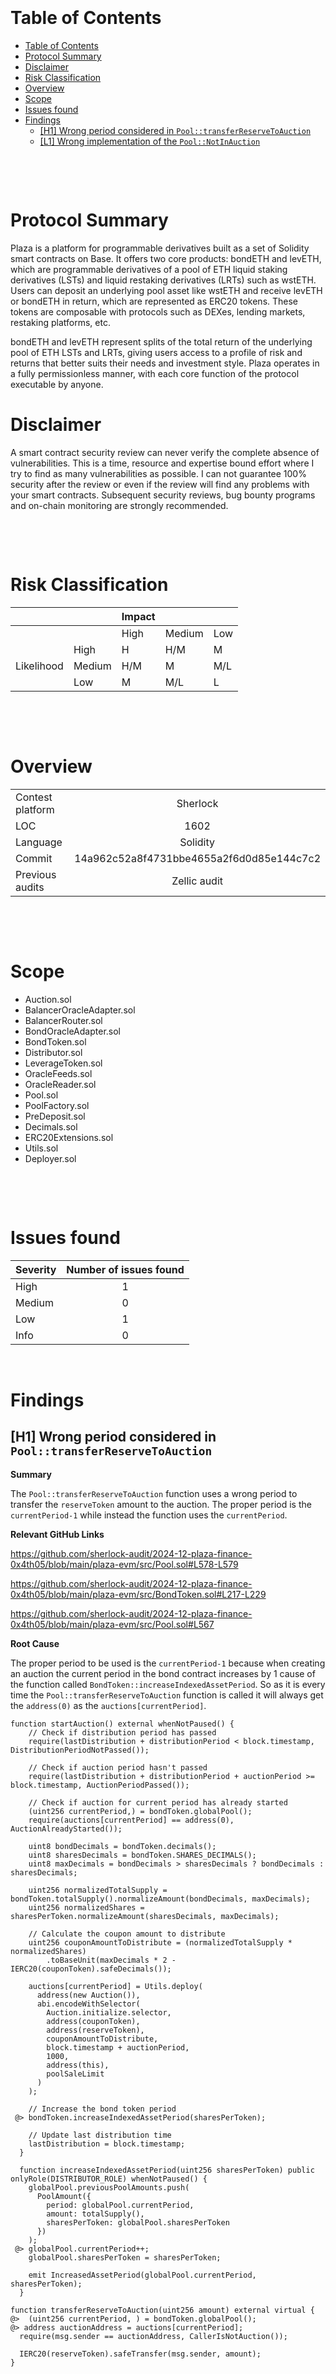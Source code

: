 <!--
---
title: Security Review Report
author: 4th05
date: January 23, 2025
header-includes:
  - \usepackage{titling}
  - \usepackage{graphicx}
---

\begin{titlepage}
    \centering
    \begin{figure}[h]
        \centering
        \includegraphics[width=0.5\textwidth]{logo.pdf} 
    \end{figure}
    \vspace*{2cm}
    {\Huge\bfseries 4th05\par}
    \vspace{3cm}
    {\Huge Plaza Finance\par} 
    \vspace{0.5cm}
    {\Huge\itshape Security Review Report\par}
    \vfill
    {\Large \ 23 January 2025\par}
\end{titlepage}

\maketitle
CANCEL THIS LINE AND THE FIRST ONE TO TO ABOLISH NOTES AND GET PDF FILE -->




<!-- Your report starts here! -->

<!-- Prepared by: [4th05](https://x.com/0x4th05)
Lead Auditors:  
- xxxxxxx
\begin{flushright}...\end{flushright}
-->

&nbsp;

&nbsp;

&nbsp;

&nbsp;

# Table of Contents

- [Table of Contents](#table-of-contents)
- [Protocol Summary](#protocol-summary)
- [Disclaimer](#disclaimer)
- [Risk Classification](#risk-classification)
- [Overview](#overview)
- [Scope](#scope)
- [Issues found](#issues-found)
- [Findings](#findings)
  - [\[H1\] Wrong period considered in `Pool::transferReserveToAuction`](#h1-wrong-period-considered-in-pooltransferreservetoauction)
  - [\[L1\] Wrong implementation of the `Pool::NotInAuction`](#l1-wrong-implementation-of-the-poolnotinauction)


&nbsp;

&nbsp;

# Protocol Summary

Plaza is a platform for programmable derivatives built as a set of Solidity smart contracts on Base. It offers two core products: bondETH and levETH, which are programmable derivatives of a pool of ETH liquid staking derivatives (LSTs) and liquid restaking derivatives (LRTs) such as wstETH. Users can deposit an underlying pool asset like wstETH and receive levETH or bondETH in return, which are represented as ERC20 tokens. These tokens are composable with protocols such as DEXes, lending markets, restaking platforms, etc.

bondETH and levETH represent splits of the total return of the underlying pool of ETH LSTs and LRTs, giving users access to a profile of risk and returns that better suits their needs and investment style. Plaza operates in a fully permissionless manner, with each core function of the protocol executable by anyone.


# Disclaimer

A smart contract security review can never verify the complete absence of vulnerabilities. This is a time, resource and expertise bound effort where I try to find as many vulnerabilities as possible. I can not guarantee 100% security after the review or even if the review will find any problems with your smart contracts. Subsequent security reviews, bug bounty programs and on-chain monitoring are strongly recommended. 

&nbsp;

&nbsp;


# Risk Classification

|            |        | Impact |        |     |
| ---------- | ------ | ------ | ------ | --- |
|            |        | High   | Medium | Low |
|            | High   | H      | H/M    | M   |
| Likelihood | Medium | H/M    | M      | M/L |
|            | Low    | M      | M/L    | L   |

&nbsp;

&nbsp;

# Overview 
|                  |                                          |
| ---------------- | :--------------------------------------: |
| Contest platform |                 Sherlock                 |
| LOC              |                   1602                   |
| Language         |                 Solidity                 |
| Commit           | 14a962c52a8f4731bbe4655a2f6d0d85e144c7c2 |
| Previous audits  |               Zellic audit               |

&nbsp;

&nbsp;

# Scope

 - Auction.sol
 - BalancerOracleAdapter.sol
 - BalancerRouter.sol
 - BondOracleAdapter.sol
 - BondToken.sol
 - Distributor.sol
 - LeverageToken.sol
 - OracleFeeds.sol
 - OracleReader.sol
 - Pool.sol
 - PoolFactory.sol
 - PreDeposit.sol
 - Decimals.sol
 - ERC20Extensions.sol
 - Utils.sol
 - Deployer.sol

&nbsp;

&nbsp;

# Issues found

| Severity | Number of issues found |
| :------- | :--------------------: |
| High     |           1            |
| Medium   |           0            |
| Low      |           1            |
| Info     |           0            |

&nbsp;



# Findings

## [H1] Wrong period considered in `Pool::transferReserveToAuction`


**Summary**

The `Pool::transferReserveToAuction` function uses a wrong period to transfer the `reserveToken` amount  to the auction. The proper period is the `currentPeriod-1` while instead the function uses the `currentPeriod`. 

**Relevant GitHub Links**

https://github.com/sherlock-audit/2024-12-plaza-finance-0x4th05/blob/main/plaza-evm/src/Pool.sol#L578-L579

https://github.com/sherlock-audit/2024-12-plaza-finance-0x4th05/blob/main/plaza-evm/src/BondToken.sol#L217-L229

https://github.com/sherlock-audit/2024-12-plaza-finance-0x4th05/blob/main/plaza-evm/src/Pool.sol#L567

**Root Cause**

The proper period to be used is the `currentPeriod-1` because when creating an auction the current period in the bond contract increases by 1 cause of the function called `BondToken::increaseIndexedAssetPeriod`. So as it is every time the `Pool::transferReserveToAuction` function is called it will always get the `address(0)` as the `auctions[currentPeriod]`. 

```solidity
function startAuction() external whenNotPaused() {
    // Check if distribution period has passed
    require(lastDistribution + distributionPeriod < block.timestamp, DistributionPeriodNotPassed());

    // Check if auction period hasn't passed
    require(lastDistribution + distributionPeriod + auctionPeriod >= block.timestamp, AuctionPeriodPassed());

    // Check if auction for current period has already started
    (uint256 currentPeriod,) = bondToken.globalPool();
    require(auctions[currentPeriod] == address(0), AuctionAlreadyStarted());

    uint8 bondDecimals = bondToken.decimals();
    uint8 sharesDecimals = bondToken.SHARES_DECIMALS();
    uint8 maxDecimals = bondDecimals > sharesDecimals ? bondDecimals : sharesDecimals;

    uint256 normalizedTotalSupply = bondToken.totalSupply().normalizeAmount(bondDecimals, maxDecimals);
    uint256 normalizedShares = sharesPerToken.normalizeAmount(sharesDecimals, maxDecimals);

    // Calculate the coupon amount to distribute
    uint256 couponAmountToDistribute = (normalizedTotalSupply * normalizedShares)
        .toBaseUnit(maxDecimals * 2 - IERC20(couponToken).safeDecimals());

    auctions[currentPeriod] = Utils.deploy(
      address(new Auction()),
      abi.encodeWithSelector(
        Auction.initialize.selector,
        address(couponToken),
        address(reserveToken),
        couponAmountToDistribute,
        block.timestamp + auctionPeriod,
        1000,
        address(this),
        poolSaleLimit
      )
    );

    // Increase the bond token period
 @> bondToken.increaseIndexedAssetPeriod(sharesPerToken);

    // Update last distribution time
    lastDistribution = block.timestamp;
  }
```

```solidity
  function increaseIndexedAssetPeriod(uint256 sharesPerToken) public onlyRole(DISTRIBUTOR_ROLE) whenNotPaused() {
    globalPool.previousPoolAmounts.push(
      PoolAmount({
        period: globalPool.currentPeriod,
        amount: totalSupply(),
        sharesPerToken: globalPool.sharesPerToken
      })
    );
 @> globalPool.currentPeriod++;
    globalPool.sharesPerToken = sharesPerToken;

    emit IncreasedAssetPeriod(globalPool.currentPeriod, sharesPerToken);
  }
  ```
  ```solidity 
function transferReserveToAuction(uint256 amount) external virtual {
 @>  (uint256 currentPeriod, ) = bondToken.globalPool();
 @> address auctionAddress = auctions[currentPeriod];
    require(msg.sender == auctionAddress, CallerIsNotAuction());
    
    IERC20(reserveToken).safeTransfer(msg.sender, amount);
  }
  ```

**Internal Pre-conditions**

An auction is created and ends with the sate `SUCCEEDED`.

**Attack Path**

The `auction` contract will try to call the `Pool::transferReserveToAuction` but it will not get the `reserveToken` amount because of the `require`. This because of the wrong period used in `Pool::transferReserveToAuction`. 

```solidity
function transferReserveToAuction(uint256 amount) external virtual {
 @>   (uint256 currentPeriod, ) = bondToken.globalPool();
 @>   address auctionAddress = auctions[currentPeriod];
 @>   require(msg.sender == auctionAddress, CallerIsNotAuction());  
      IERC20(reserveToken).safeTransfer(msg.sender, amount);
  }
  ```

**Impact**

Every auction that ends with the state `SUCCEEDED` will not be able to get the amount of the `reserveToken` it should.


&nbsp;

&nbsp;

**Mitigation**

```diff
function transferReserveToAuction(uint256 amount) external virtual {
      (uint256 currentPeriod, ) = bondToken.globalPool();
-     address auctionAddress = auctions[currentPeriod];
+     uint256 previousPeriod = currentPeriod - 1;
+     address auctionAddress = auctions[previousPeriod];
      require(msg.sender == auctionAddress, CallerIsNotAuction());  
      IERC20(reserveToken).safeTransfer(msg.sender, amount);
  }
```


## [L1] Wrong implementation of the `Pool::NotInAuction`

**Summary**

The `NotInAuction` modifier does not work as it should because the `auctions[currentPeriod]` will always be the `address(0)`. This because every time a new auction starts the `currentPeriod` gets `+1`.

**Relevant GitHub Links**

https://github.com/sherlock-audit/2024-12-plaza-finance-0x4th05/blob/main/plaza-evm/src/Pool.sol#L750C2-L754C4

**Root Cause**

The `NotInAuction` modifier checks something that it will be always verified being in this way useless. Every time an auction is created the `BondToken::increaseIndexedAssetPeriod` function increases the `currentPeriod`. Therefore, the condition `require(auctions[currentPeriod] == address(0)` is always verified whatever it is the `currentPeriod` considered.

**Internal Pre-conditions**

An auction is created.

**Attack Path**

Parameters like `AuctionPeriod`, `DistributionPeriod`, `SharesPerToken`, are changed relying on the `NotInAuction` which however does not work as it should allowing all the parameters to be changed when they should be not. 

**Impact**

Although `GOV_ROLE` role is trusted (trust inputs), it will rely on the `NotInAuction` modifier (otherwise no need to even write it) when changing some parameters using the functions called: `setSharesPerToken`, `setAuctionPeriod`, `setDistributionPeriod`.   
Any change made on these parameters during an ongoing auction could have a huge impact on all the users.

**Mitigation**

Depending on what is the exact moment to check, some solutions could be:
```diff
  modifier NotInAuction() {
    (uint256 currentPeriod,) = bondToken.globalPool();
-   require(auctions[currentPeriod] == address(0), AuctionIsOngoing());
+   require (block.timestamp > lastdistribution + distributionPeriod + auctionperiod, AuctionIsOngoing())
    _;
  }
  ```
```diff
  modifier NotInAuction() {
    (uint256 currentPeriod,) = bondToken.globalPool();
-   require(auctions[currentPeriod] == address(0), AuctionIsOngoing());
+   previousPeriod = currentPeriod-1;  
+   require(block.timestamp > auctions[previousPeriod].endTime())
    _;
  }
  ```
